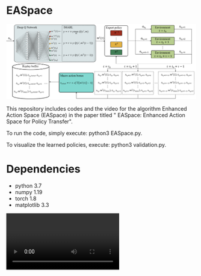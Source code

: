 # EASpace

![EASpace](https://github.com/Zero8319/EASpace/blob/main/Images/EASpace.png)

This repository includes codes and the video for the algorithm Enhanced Action Space (EASpace) in the paper titled " EASpace: Enhanced Action Space for Policy Transfer".

To run the code, simply execute: python3 EASpace.py.

To visualize the learned policies, execute: python3 validation.py.

# Dependencies
- python 3.7
- numpy 1.19
- torch 1.8
- matplotlib 3.3

<video>
      <source id="mp4" src="https://youtu.be/SOSgwE4AeBs">
</videos>
